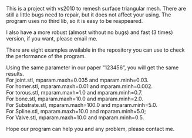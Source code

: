 This is a project with vs2010 to remesh surface triangular mesh. There are still a little bugs need to repair, but it does not affect your using. The program uses no third lib, so it is easy to be reappeared.  

I also have a more robust (almost without no bugs) and fast (3 times) version, if you want, please email me.  

There are eight examples available in the repository you can use to check the performance of the program.   

Using the same parameter in our paper ”123456”, you will get the same results.  
For joint.stl, mparam.maxh=0.035 and mparam.minh=0.03.   
For homer.stl, mparam.maxh=0.01 and mparam.minh=0.002.   
For torous.stl, mparam.maxh=1.0 and mparam.minh=0.7.   
For bone.stl, mparam.maxh=10.0 and mparam.minh=2.0.   
For Substrate.stl, mparam.maxh=100.0 and mparam.minh=5.0.   
For Spline.stl, mparam.maxh=10.0 and mparam.minh=5.0;   
For Valve.stl, mparam.maxh=10.0 and mparam.minh=0.5.  

Hope our program can help you and any problem, please contact me.
